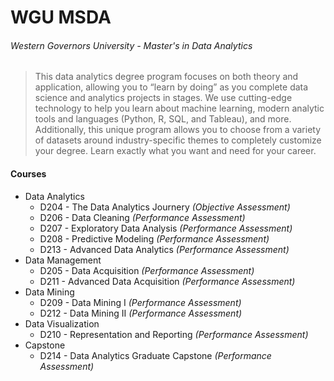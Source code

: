# WGU MSDA
###### Western Governors University - Master's in Data Analytics
> This data analytics degree program focuses on both theory and application, allowing you to “learn by doing” as you complete data science and analytics projects in stages. We use cutting-edge technology to help you learn about machine learning, modern analytic tools and languages (Python, R, SQL, and Tableau), and more. Additionally, this unique program allows you to choose from a variety of datasets around industry-specific themes to completely customize your degree. Learn exactly what you want and need for your career.

#### Courses

* Data Analytics
  * D204 - The Data Analytics Journery *(Objective Assessment)*
  * D206 - Data Cleaning *(Performance Assessment)*
  * D207 - Exploratory Data Analysis *(Performance Assessment)*
  * D208 - Predictive Modeling *(Performance Assessment)*
  * D213 - Advanced Data Analytics *(Performance Assessment)*
* Data Management
  * D205 - Data Acquisition *(Performance Assessment)*
  * D211 - Advanced Data Acquisition *(Performance Assessment)*
* Data Mining
  * D209 - Data Mining I *(Performance Assessment)*
  * D212 - Data Mining II *(Performance Assessment)*
* Data Visualization
  * D210 - Representation and Reporting *(Performance Assessment)*
* Capstone
  * D214 - Data Analytics Graduate Capstone *(Performance Assessment)*
